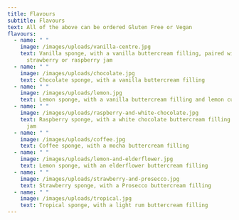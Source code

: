 ```yaml
---
title: Flavours
subtitle: Flavours
text: All of the above can be ordered Gluten Free or Vegan
flavours:
  - name: " "
    image: /images/uploads/vanilla-centre.jpg
    text: Vanilla sponge, with a vanilla buttercream filling, paired with either
      strawberry or raspberry jam
  - name: " "
    image: /images/uploads/chocolate.jpg
    text: Chocolate sponge, with a vanilla buttercream filling
  - name: " "
    image: /images/uploads/lemon.jpg
    text: Lemon sponge, with a vanilla buttercream filling and lemon curd
  - name: " "
    image: /images/uploads/raspberry-and-white-chocolate.jpg
    text: Raspberry sponge, with a white chocolate buttercream filling and raspberry
      jam
  - name: " "
    image: /images/uploads/coffee.jpg
    text: Coffee sponge, with a mocha buttercream filling
  - name: " "
    image: /images/uploads/lemon-and-elderflower.jpg
    text: Lemon sponge, with an elderflower buttercream filling
  - name: " "
    image: /images/uploads/strawberry-and-prosecco.jpg
    text: Strawberry sponge, with a Prosecco buttercream filling
  - name: " "
    image: /images/uploads/tropical.jpg
    text: Tropical sponge, with a light rum buttercream filling
---
```

